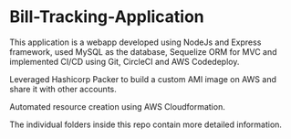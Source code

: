 # Bill-Tracking-Application

This application is a webapp developed using NodeJs and Express framework, used MySQL as the database, Sequelize ORM for MVC and implemented CI/CD using Git, CircleCI and AWS Codedeploy.

Leveraged Hashicorp Packer to build a custom AMI image on AWS and share it with other accounts.

Automated resource creation using AWS Cloudformation.

The individual folders inside this repo contain more detailed information.
